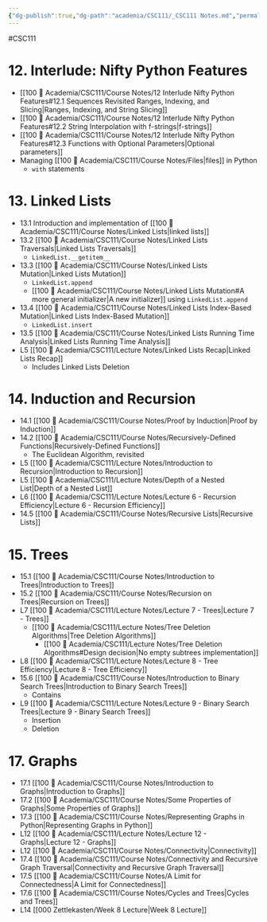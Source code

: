 ```yaml
---
{"dg-publish":true,"dg-path":"academia/CSC111/_CSC111 Notes.md","permalink":"/academia/csc-111/csc-111-notes/","created":"2024-01-13T16:57:25.473-05:00","updated":"2024-03-05T20:37:45.156-05:00"}
---
```


#CSC111 

# 12. Interlude: Nifty Python Features
- [[100 📒 Academia/CSC111/Course Notes/12 Interlude Nifty Python Features#12.1 Sequences Revisited Ranges, Indexing, and Slicing\|Ranges, Indexing, and String Slicing]]
- [[100 📒 Academia/CSC111/Course Notes/12 Interlude Nifty Python Features#12.2 String Interpolation with f-strings\|f-strings]]
- [[100 📒 Academia/CSC111/Course Notes/12 Interlude Nifty Python Features#12.3 Functions with Optional Parameters\|Optional parameters]]
- Managing [[100 📒 Academia/CSC111/Course Notes/Files\|files]] in Python
	- `with` statements

# 13. Linked Lists
- 13.1 Introduction and implementation of [[100 📒 Academia/CSC111/Course Notes/Linked Lists\|linked lists]]
- 13.2 [[100 📒 Academia/CSC111/Course Notes/Linked Lists Traversals\|Linked Lists Traversals]]
	- `LinkedList.__getitem__`
- 13.3 [[100 📒 Academia/CSC111/Course Notes/Linked Lists Mutation\|Linked Lists Mutation]]
	- `LinkedList.append`
	- [[100 📒 Academia/CSC111/Course Notes/Linked Lists Mutation#A more general initializer\|A new initializer]] using `LinkedList.append`
- 13.4 [[100 📒 Academia/CSC111/Course Notes/Linked Lists Index-Based Mutation\|Linked Lists Index-Based Mutation]]
	- `LinkedList.insert`
- 13.5 [[100 📒 Academia/CSC111/Course Notes/Linked Lists Running Time Analysis\|Linked Lists Running Time Analysis]]
- L5 [[100 📒 Academia/CSC111/Lecture Notes/Linked Lists Recap\|Linked Lists Recap]]
	- Includes Linked Lists Deletion

# 14. Induction and Recursion
- 14.1 [[100 📒 Academia/CSC111/Course Notes/Proof by Induction\|Proof by Induction]]
- 14.2 [[100 📒 Academia/CSC111/Course Notes/Recursively-Defined Functions\|Recursively-Defined Functions]]
	- The Euclidean Algorithm, revisited
- L5 [[100 📒 Academia/CSC111/Lecture Notes/Introduction to Recursion\|Introduction to Recursion]]
- L5 [[100 📒 Academia/CSC111/Lecture Notes/Depth of a Nested List\|Depth of a Nested List]]
- L6 [[100 📒 Academia/CSC111/Lecture Notes/Lecture 6 - Recursion Efficiency\|Lecture 6 - Recursion Efficiency]]
- 14.5 [[100 📒 Academia/CSC111/Course Notes/Recursive Lists\|Recursive Lists]]

# 15. Trees
- 15.1 [[100 📒 Academia/CSC111/Course Notes/Introduction to Trees\|Introduction to Trees]]
- 15.2 [[100 📒 Academia/CSC111/Course Notes/Recursion on Trees\|Recursion on Trees]]
- L7 [[100 📒 Academia/CSC111/Lecture Notes/Lecture 7 - Trees\|Lecture 7 - Trees]]
	- [[100 📒 Academia/CSC111/Lecture Notes/Tree Deletion Algorithms\|Tree Deletion Algorithms]]
		- [[100 📒 Academia/CSC111/Lecture Notes/Tree Deletion Algorithms#Design decision\|No empty subtrees implementation]]
- L8 [[100 📒 Academia/CSC111/Lecture Notes/Lecture 8 - Tree Efficiency\|Lecture 8 - Tree Efficiency]]
- 15.6 [[100 📒 Academia/CSC111/Course Notes/Introduction to Binary Search Trees\|Introduction to Binary Search Trees]]
	- Contains
- L9 [[100 📒 Academia/CSC111/Lecture Notes/Lecture 9 - Binary Search Trees\|Lecture 9 - Binary Search Trees]]
	- Insertion
	- Deletion

# 17. Graphs
- 17.1 [[100 📒 Academia/CSC111/Course Notes/Introduction to Graphs\|Introduction to Graphs]]
- 17.2 [[100 📒 Academia/CSC111/Course Notes/Some Properties of Graphs\|Some Properties of Graphs]]
- 17.3 [[100 📒 Academia/CSC111/Course Notes/Representing Graphs in Python\|Representing Graphs in Python]]
- L12 [[100 📒 Academia/CSC111/Lecture Notes/Lecture 12 - Graphs\|Lecture 12 - Graphs]]
- L12 [[100 📒 Academia/CSC111/Course Notes/Connectivity\|Connectivity]]
- 17.4 [[100 📒 Academia/CSC111/Course Notes/Connectivity and Recursive Graph Traversal\|Connectivity and Recursive Graph Traversal]]
- 17.5 [[100 📒 Academia/CSC111/Course Notes/A Limit for Connectedness\|A Limit for Connectedness]]
- 17.6 [[100 📒 Academia/CSC111/Course Notes/Cycles and Trees\|Cycles and Trees]]
- L14 [[000 Zettlekasten/Week 8 Lecture\|Week 8 Lecture]]



